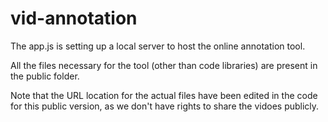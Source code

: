 # vid-annotation

The app.js is setting up a local server to host the online annotation tool.  

All the files necessary for the tool (other than code libraries) are present in the public folder.

Note that the URL location for the actual files have been edited in the code for this public version, as we don't have rights to share the vidoes publicly.
